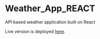 # Weather_App_REACT
API based weather application built on React

Live version is deployed [here](https://weather77.netlify.com).

